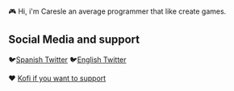 🎮 Hi, i'm Caresle an average programmer that like create games.

## Social Media and support
🐦[Spanish Twitter](https://twitter.com/caresle1)
🐦[English Twitter](https://twitter.com/caresle1en)

♥ [Kofi if you want to support](https://ko-fi.com/caresle)
